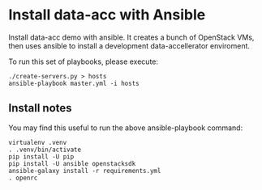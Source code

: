 # Install data-acc with Ansible

Install data-acc demo with ansible. It creates a bunch of OpenStack VMs, then uses ansible to install a development data-accellerator enviroment.

To run this set of playbooks, please execute:

    ./create-servers.py > hosts
    ansible-playbook master.yml -i hosts

## Install notes

You may find this useful to run the above ansible-playbook command:

    virtualenv .venv
    . .venv/bin/activate
    pip install -U pip
    pip install -U ansible openstacksdk
    ansible-galaxy install -r requirements.yml
    . openrc
